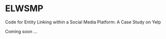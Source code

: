 # ELWSMP
Code for Entity Linking within a Social Media Platform: A Case Study on Yelp

Coming soon ...

